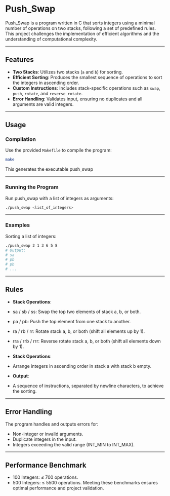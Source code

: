# Push_Swap

Push_Swap is a program written in C that sorts integers using a minimal number of operations on two stacks, following a set of predefined rules. This project challenges the implementation of efficient algorithms and the understanding of computational complexity.

---

## **Features**

- **Two Stacks**: Utilizes two stacks (`a` and `b`) for sorting.
- **Efficient Sorting**: Produces the smallest sequence of operations to sort the integers in ascending order.
- **Custom Instructions**: Includes stack-specific operations such as `swap`, `push`, `rotate`, and `reverse rotate`.
- **Error Handling**: Validates input, ensuring no duplicates and all arguments are valid integers.

---

## **Usage**

### **Compilation**

Use the provided `Makefile` to compile the program:

```bash
make
```
This generates the executable push_swap

---

### **Running the Program**
Run push_swap with a list of integers as arguments:
```bash
./push_swap <list_of_integers>
```

---

### **Examples**
Sorting a list of integers:
```bash
./push_swap 2 1 3 6 5 8
# Output:
# sa
# pb
# pb
# ...
```

---

## **Rules**

- **Stack Operations**:
- sa / sb / ss: Swap the top two elements of stack a, b, or both.
- pa / pb: Push the top element from one stack to another.
- ra / rb / rr: Rotate stack a, b, or both (shift all elements up by 1).
- rra / rrb / rrr: Reverse rotate stack a, b, or both (shift all elements down by 1).

- **Stack Operations**:
- Arrange integers in ascending order in stack a with stack b empty.

- **Output**:
- A sequence of instructions, separated by newline characters, to achieve the sorting.

---

## **Error Handling**
The program handles and outputs errors for:
- Non-integer or invalid arguments.
- Duplicate integers in the input.
- Integers exceeding the valid range (INT_MIN to INT_MAX).

---

## **Performance Benchmark**
- 100 Integers: ≤ 700 operations.
- 500 Integers: ≤ 5500 operations.
Meeting these benchmarks ensures optimal performance and project validation.

